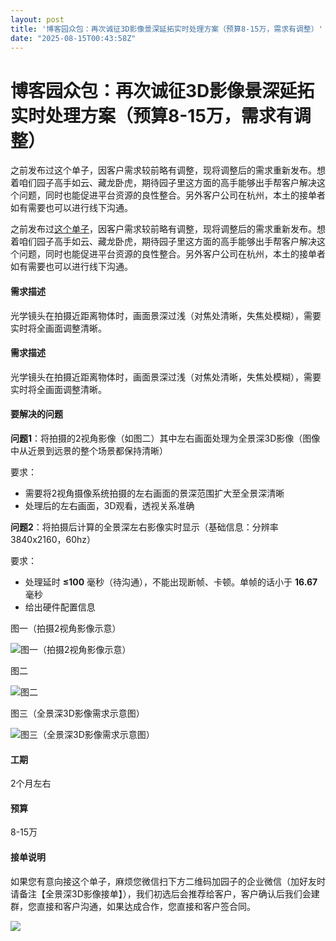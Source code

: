 ```yaml
---
layout: post
title: '博客园众包：再次诚征3D影像景深延拓实时处理方案（预算8-15万，需求有调整）'
date: "2025-08-15T00:43:58Z"
---
```

博客园众包：再次诚征3D影像景深延拓实时处理方案（预算8-15万，需求有调整）
=======================================

之前发布过这个单子，因客户需求较前略有调整，现将调整后的需求重新发布。想着咱们园子高手如云、藏龙卧虎，期待园子里这方面的高手能够出手帮客户解决这个问题，同时也能促进平台资源的良性整合。另外客户公司在杭州，本土的接单者如有需要也可以进行线下沟通。

之前发布过[这个单子](https://www.cnblogs.com/cmt/p/18948571)，因客户需求较前略有调整，现将调整后的需求重新发布。想着咱们园子高手如云、藏龙卧虎，期待园子里这方面的高手能够出手帮客户解决这个问题，同时也能促进平台资源的良性整合。另外客户公司在杭州，本土的接单者如有需要也可以进行线下沟通。

#### 需求描述

光学镜头在拍摄近距离物体时，画面景深过浅（对焦处清晰，失焦处模糊），需要实时将全画面调整清晰。

#### 需求描述

光学镜头在拍摄近距离物体时，画面景深过浅（对焦处清晰，失焦处模糊），需要实时将全画面调整清晰。

#### 要解决的问题

**问题1**：将拍摄的2视角影像（如图二）其中左右画面处理为全景深3D影像（图像中从近景到远景的整个场景都保持清晰）

要求：

*   需要将2视角摄像系统拍摄的左右画面的景深范围扩大至全景深清晰
*   处理后的左右画面，3D观看，透视关系准确

**问题2**：将拍摄后计算的全景深左右影像实时显示（基础信息：分辨率3840x2160，60hz）

要求：

*   处理延时 **≤100** 毫秒（待沟通），不能出现断帧、卡顿。单帧的话小于 **16.67** 毫秒
*   给出硬件配置信息

图一（拍摄2视角影像示意）

![图一（拍摄2视角影像示意）](https://img2024.cnblogs.com/blog/35695/202508/35695-20250814170427202-1552158820.jpg)

图二

![图二](https://img2024.cnblogs.com/blog/35695/202508/35695-20250814172651401-1733135260.jpg)

图三（全景深3D影像需求示意图）

![图三（全景深3D影像需求示意图）](https://img2024.cnblogs.com/blog/35695/202508/35695-20250814173039439-333003134.jpg)

#### 工期

2个月左右

#### 预算

8-15万

#### 接单说明

如果您有意向接这个单子，麻烦您微信扫下方二维码加园子的企业微信（加好友时请备注【全景深3D影像接单】），我们初选后会推荐给客户，客户确认后我们会建群，您直接和客户沟通，如果达成合作，您直接和客户签合同。

![](https://img2024.cnblogs.com/blog/35695/202404/35695-20240418073152086-1370636262.jpg)